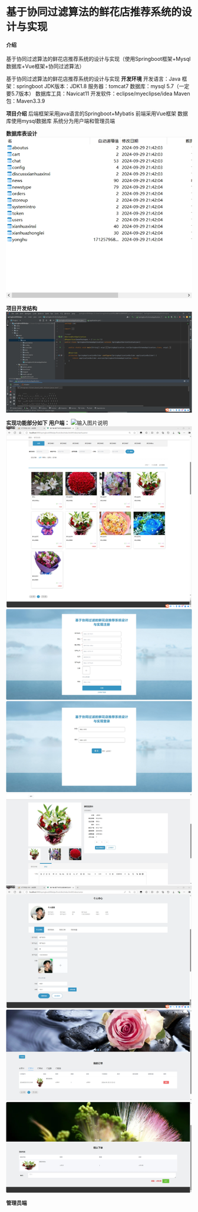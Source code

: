 # 基于协同过滤算法的鲜花店推荐系统的设计与实现

#### 介绍
基于协同过滤算法的鲜花店推荐系统的设计与实现（使用Springboot框架+Mysql数据库+Vue框架+协同过滤算法）


基于协同过滤算法的鲜花店推荐系统的设计与实现
 **开发环境** 
开发语言：Java
框架：springboot
JDK版本：JDK1.8
服务器：tomcat7
数据库：mysql 5.7（一定要5.7版本）
数据库工具：Navicat11
开发软件：eclipse/myeclipse/idea
Maven包：Maven3.3.9

 **项目介绍** 
后端框架采用java语言的Springboot+Mybatis
前端采用Vue框架
数据库使用mysql数据库
系统分为用户端和管理员端

 **数据库表设计**   
![输入图片说明](%E8%8E%B7%E5%8F%96%E6%BA%90%E7%A0%81+V%EF%BC%9A18484646674.png)

 **项目开发结构** 
![输入图片说明](%E9%A1%B9%E7%9B%AE%E7%BB%93%E6%9E%84.png)

 **实现功能部分如下** 
 **用户端：** 
![输入图片说明](+V%EF%BC%9A18484646674.png)
![输入图片说明](%E6%BA%90%E7%A0%81%E8%8E%B7%E5%8F%96%EF%BC%9A+vx%EF%BC%9A18484646674%20%E6%88%96%E8%80%85+Q%EF%BC%9A2474345497.png)
![输入图片说明](%E6%B3%A8%E5%86%8C.png)
![输入图片说明](%E8%8E%B7%E5%8F%96%E6%BA%90%E7%A0%81+Q%EF%BC%9A2474345497.png)
![输入图片说明](+%E5%BE%AE%E2%9D%A4%EF%BC%9A18484646674.png)
![输入图片说明](%E6%BA%90%E7%A0%81%E8%8E%B7%E5%8F%96+QQ%EF%BC%9A2474345497.png)
![输入图片说明](%E8%B4%AD%E4%B9%B0.png)
![输入图片说明](%E8%B4%AD%E7%89%A9%E8%BD%A6.png)

 **管理员端**
